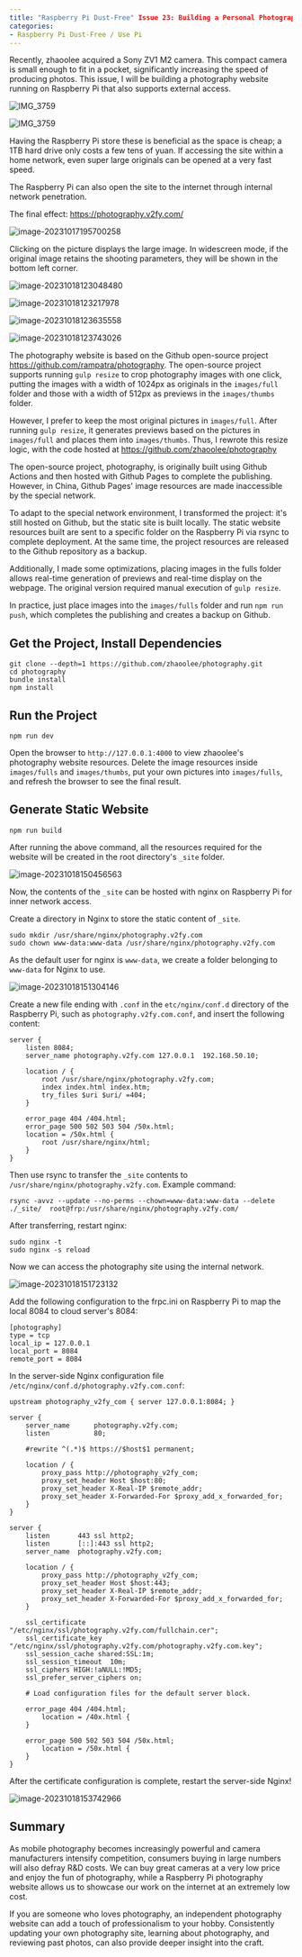 ```yaml
---
title: "Raspberry Pi Dust-Free" Issue 23: Building a Personal Photography Site on Raspberry Pi
categories:
- Raspberry Pi Dust-Free / Use Pi
---
```


Recently, zhaoolee acquired a Sony ZV1 M2 camera. This compact camera is small enough to fit in a pocket, significantly increasing the speed of producing photos. This issue, I will be building a photography website running on Raspberry Pi that also supports external access.

![IMG_3759](https://cdn.fangyuanxiaozhan.com/assets/1698229043865acM8e0AP.jpeg)

![IMG_3759](https://cdn.fangyuanxiaozhan.com/assets/1698229069963zDTwZBZ4.jpeg)

Having the Raspberry Pi store these is beneficial as the space is cheap; a 1TB hard drive only costs a few tens of yuan. If accessing the site within a home network, even super large originals can be opened at a very fast speed.

The Raspberry Pi can also open the site to the internet through internal network penetration.

The final effect: https://photography.v2fy.com/

![image-20231017195700258](https://cdn.fangyuanxiaozhan.com/assets/1697543821305jEDkQTkc.png)

Clicking on the picture displays the large image. In widescreen mode, if the original image retains the shooting parameters, they will be shown in the bottom left corner.

![image-20231018123048480](https://cdn.fangyuanxiaozhan.com/assets/1697603449189XcA8JYC4.png)

![image-20231018123217978](https://cdn.fangyuanxiaozhan.com/assets/169760353851235ry4GW3.png)

![image-20231018123635558](https://cdn.fangyuanxiaozhan.com/assets/16976037960751Y144ikm.png)

![image-20231018123743026](https://cdn.fangyuanxiaozhan.com/assets/1697603863548yt503aWn.png)

The photography website is based on the Github open-source project https://github.com/rampatra/photography. The open-source project supports running `gulp resize` to crop photography images with one click, putting the images with a width of 1024px as originals in the `images/full` folder and those with a width of 512px as previews in the `images/thumbs` folder.

However, I prefer to keep the most original pictures in `images/full`. After running `gulp resize`, it generates previews based on the pictures in `images/full` and places them into `images/thumbs`. Thus, I rewrote this resize logic, with the code hosted at https://github.com/zhaoolee/photography

The open-source project, photography, is originally built using Github Actions and then hosted with Github Pages to complete the publishing. However, in China, Github Pages' image resources are made inaccessible by the special network.

To adapt to the special network environment, I transformed the project: it's still hosted on Github, but the static site is built locally. The static website resources built are sent to a specific folder on the Raspberry Pi via rsync to complete deployment. At the same time, the project resources are released to the Github repository as a backup.

Additionally, I made some optimizations, placing images in the fulls folder allows real-time generation of previews and real-time display on the webpage. The original version required manual execution of `gulp resize`.

In practice, just place images into the `images/fulls` folder and run `npm run push`, which completes the publishing and creates a backup on Github.

## Get the Project, Install Dependencies

```
git clone --depth=1 https://github.com/zhaoolee/photography.git
cd photography
bundle install
npm install
```

## Run the Project

```
npm run dev
```

Open the browser to `http://127.0.0.1:4000` to view zhaoolee's photography website resources. Delete the image resources inside `images/fulls` and `images/thumbs`, put your own pictures into `images/fulls`, and refresh the browser to see the final result.

## Generate Static Website

```
npm run build
```

After running the above command, all the resources required for the website will be created in the root directory's `_site` folder.

![image-20231018150456563](https://cdn.fangyuanxiaozhan.com/assets/1697612697190ae0jnWFN.png)

Now, the contents of the `_site` can be hosted with nginx on Raspberry Pi for inner network access.

Create a directory in Nginx to store the static content of `_site`.

```
sudo mkdir /usr/share/nginx/photography.v2fy.com
sudo chown www-data:www-data /usr/share/nginx/photography.v2fy.com
```

As the default user for nginx is `www-data`, we create a folder belonging to `www-data` for Nginx to use.

![image-20231018151304146](https://cdn.fangyuanxiaozhan.com/assets/1697613184538kr7XY2cf.png)

Create a new file ending with `.conf` in the `etc/nginx/conf.d` directory of the Raspberry Pi, such as `photography.v2fy.com.conf`, and insert the following content:

```
server {
    listen 8084;
    server_name photography.v2fy.com 127.0.0.1  192.168.50.10;

    location / {
        root /usr/share/nginx/photography.v2fy.com;
        index index.html index.htm;
        try_files $uri $uri/ =404;
    }

    error_page 404 /404.html;
    error_page 500 502 503 504 /50x.html;
    location = /50x.html {
        root /usr/share/nginx/html;
    }
}
```

Then use rsync to transfer the `_site` contents to `/usr/share/nginx/photography.v2fy.com`. Example command:

```
rsync -avvz --update --no-perms --chown=www-data:www-data --delete ./_site/  root@frp:/usr/share/nginx/photography.v2fy.com/
```

After transferring, restart nginx:

```
sudo nginx -t
sudo nginx -s reload
```

Now we can access the photography site using the internal network.

![image-20231018151723132](https://cdn.fangyuanxiaozhan.com/assets/1697613443960ysnTQj3i.png)

Add the following configuration to the frpc.ini on Raspberry Pi to map the local 8084 to cloud server's 8084:

```
[photography]
type = tcp
local_ip = 127.0.0.1
local_port = 8084
remote_port = 8084
```

In the server-side Nginx configuration file `/etc/nginx/conf.d/photography.v2fy.com.conf`:

```
upstream photography_v2fy_com { server 127.0.0.1:8084; }

server {
    server_name      photography.v2fy.com;
    listen           80;

    #rewrite ^(.*)$ https://$host$1 permanent;

    location / {
        proxy_pass http://photography_v2fy_com;
        proxy_set_header Host $host:80;
        proxy_set_header X-Real-IP $remote_addr;
        proxy_set_header X-Forwarded-For $proxy_add_x_forwarded_for;
    }
}

server {
    listen       443 ssl http2;
    listen       [::]:443 ssl http2;
    server_name  photography.v2fy.com;

    location / {
        proxy_pass http://photography_v2fy_com;
        proxy_set_header Host $host:443;
        proxy_set_header X-Real-IP $remote_addr;
        proxy_set_header X-Forwarded-For $proxy_add_x_forwarded_for;
    }

    ssl_certificate "/etc/nginx/ssl/photography.v2fy.com/fullchain.cer";
    ssl_certificate_key "/etc/nginx/ssl/photography.v2fy.com/photography.v2fy.com.key";
    ssl_session_cache shared:SSL:1m;
    ssl_session_timeout  10m;
    ssl_ciphers HIGH:!aNULL:!MD5;
    ssl_prefer_server_ciphers on;

    # Load configuration files for the default server block.

    error_page 404 /404.html;
        location = /40x.html {
    }

    error_page 500 502 503 504 /50x.html;
        location = /50x.html {
    }
}
```

After the certificate configuration is complete, restart the server-side Nginx!

![image-20231018153742966](https://cdn.fangyuanxiaozhan.com/assets/1697614663750xc8J2YYK.png)

## Summary

As mobile photography becomes increasingly powerful and camera manufacturers intensify competition, consumers buying in large numbers will also defray R&D costs. We can buy great cameras at a very low price and enjoy the fun of photography, while a Raspberry Pi photography website allows us to showcase our work on the internet at an extremely low cost.

If you are someone who loves photography, an independent photography website can add a touch of professionalism to your hobby. Consistently updating your own photography site, learning about photography, and reviewing past photos, can also provide deeper insight into the craft.